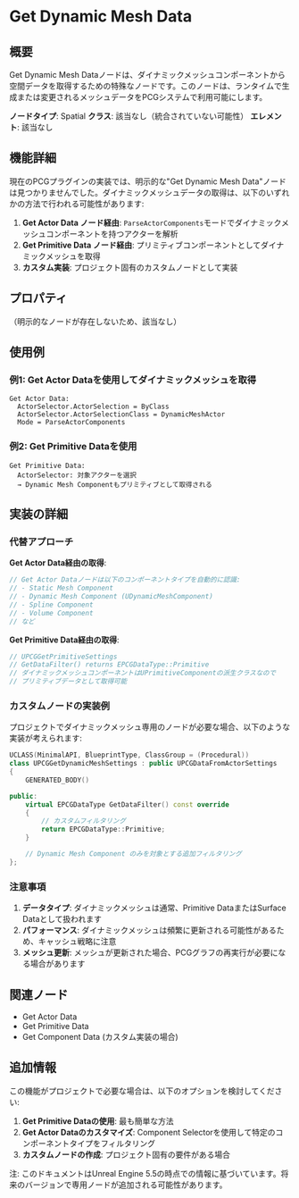 # Get Dynamic Mesh Data

## 概要

Get Dynamic Mesh Dataノードは、ダイナミックメッシュコンポーネントから空間データを取得するための特殊なノードです。このノードは、ランタイムで生成または変更されるメッシュデータをPCGシステムで利用可能にします。

**ノードタイプ**: Spatial
**クラス**: 該当なし（統合されていない可能性）
**エレメント**: 該当なし

## 機能詳細

現在のPCGプラグインの実装では、明示的な"Get Dynamic Mesh Data"ノードは見つかりませんでした。ダイナミックメッシュデータの取得は、以下のいずれかの方法で行われる可能性があります:

1. **Get Actor Data ノード経由**: `ParseActorComponents`モードでダイナミックメッシュコンポーネントを持つアクターを解析
2. **Get Primitive Data ノード経由**: プリミティブコンポーネントとしてダイナミックメッシュを取得
3. **カスタム実装**: プロジェクト固有のカスタムノードとして実装

## プロパティ

（明示的なノードが存在しないため、該当なし）

## 使用例

### 例1: Get Actor Dataを使用してダイナミックメッシュを取得
```
Get Actor Data:
  ActorSelector.ActorSelection = ByClass
  ActorSelector.ActorSelectionClass = DynamicMeshActor
  Mode = ParseActorComponents
```

### 例2: Get Primitive Dataを使用
```
Get Primitive Data:
  ActorSelector: 対象アクターを選択
  → Dynamic Mesh Componentもプリミティブとして取得される
```

## 実装の詳細

### 代替アプローチ

**Get Actor Data経由の取得**:
```cpp
// Get Actor Dataノードは以下のコンポーネントタイプを自動的に認識:
// - Static Mesh Component
// - Dynamic Mesh Component (UDynamicMeshComponent)
// - Spline Component
// - Volume Component
// など
```

**Get Primitive Data経由の取得**:
```cpp
// UPCGGetPrimitiveSettings
// GetDataFilter() returns EPCGDataType::Primitive
// ダイナミックメッシュコンポーネントはUPrimitiveComponentの派生クラスなので
// プリミティブデータとして取得可能
```

### カスタムノードの実装例

プロジェクトでダイナミックメッシュ専用のノードが必要な場合、以下のような実装が考えられます:

```cpp
UCLASS(MinimalAPI, BlueprintType, ClassGroup = (Procedural))
class UPCGGetDynamicMeshSettings : public UPCGDataFromActorSettings
{
    GENERATED_BODY()

public:
    virtual EPCGDataType GetDataFilter() const override
    {
        // カスタムフィルタリング
        return EPCGDataType::Primitive;
    }

    // Dynamic Mesh Component のみを対象とする追加フィルタリング
};
```

### 注意事項

1. **データタイプ**: ダイナミックメッシュは通常、Primitive DataまたはSurface Dataとして扱われます
2. **パフォーマンス**: ダイナミックメッシュは頻繁に更新される可能性があるため、キャッシュ戦略に注意
3. **メッシュ更新**: メッシュが更新された場合、PCGグラフの再実行が必要になる場合があります

## 関連ノード
- Get Actor Data
- Get Primitive Data
- Get Component Data (カスタム実装の場合)

## 追加情報

この機能がプロジェクトで必要な場合は、以下のオプションを検討してください:

1. **Get Primitive Dataの使用**: 最も簡単な方法
2. **Get Actor Dataのカスタマイズ**: Component Selectorを使用して特定のコンポーネントタイプをフィルタリング
3. **カスタムノードの作成**: プロジェクト固有の要件がある場合

注: このドキュメントはUnreal Engine 5.5の時点での情報に基づいています。将来のバージョンで専用ノードが追加される可能性があります。
